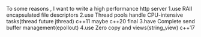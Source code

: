 To some reasons , I want to write a high performance http server
1.use RAII encapsulated file descriptors
2.use Thread pools handle CPU-intensive tasks(thread future jthread)
  c++11 maybe c++20 final
3.have Complete send buffer management(epollout)
4.use Zero copy and views(string_view) 
  c++17
